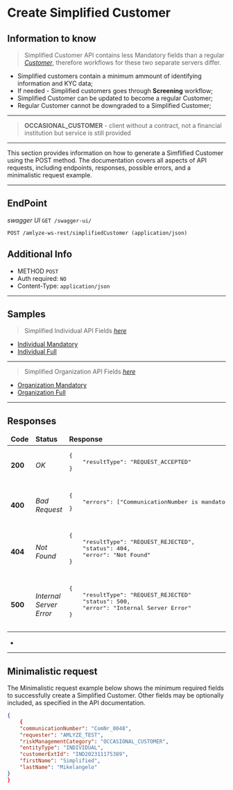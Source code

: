 # Create Simplified Customer


## Information to know

>Simplified Customer API contains less Mandatory fields than a regular [*Customer*](../customer/customer.md),
therefore workflows for these two separate servers differ.

* Simplified customers contain a minimum ammount of identifying information and KYC data;
* If needed - Simplified customers goes through <b>Screening</b> workflow;
* Simplified Customer can be updated to become a regular Customer;
* Regular Customer cannot be downgraded to a Simplified Customer;
  
---
><b>OCCASIONAL_CUSTOMER</b> - client without a contract, not a financial institution but service is still provided 

---
 
 This section provides information on how to generate a Simflified Customer using the POST method. The documentation covers all aspects of API requests, including endpoints, responses, possible errors, and a minimalistic request example.

------------


## EndPoint

*swagger UI* `GET /swagger-ui/`

`POST /amlyze-ws-rest/simplifiedCustomer (application/json)`

  ## Additional Info

* METHOD ` POST ` 
* Auth required: `NO`
* Content-Type: `application/json`
---

## Samples
>Simplified Individual API Fields [*here*](../simplifiedCustomer/INDIVIDUAL/simplified_INDIVIDUAL_Fields.md) 

* [Individual Mandatory](../simplifiedCustomer/INDIVIDUAL/INDIVIDUAL_Samples/simplified_Mandatory.json) 
* [Individual Full](../simplifiedCustomer/INDIVIDUAL/INDIVIDUAL_Samples/simplified_Full.json)


--- 

  >Simplified Organization API Fields [*here*](../simplifiedCustomer/ORGANIZATION/simplified_ORGANIZATION_Fields.md) 

* [Organization Mandatory](../simplifiedCustomer/ORGANIZATION/ORGANIZATION_Samples/simplified_Mandatory.json) 
* [Organization Full](../simplifiedCustomer/ORGANIZATION/ORGANIZATION_Samples/simplified_Full.json)
----------------------

## Responses

<table>
    <thead>
        <tr>
            <td><b>Code</b></td>
            <td><b>Status</b></td>
            <td><b>Response</b></td>
        </tr>
    </thead>
    <tbody>
        <tr>
            <td><b>200</b></td>
            <td><i>OK</i></td>
            <td>
                <pre>
{
    "resultType": "REQUEST_ACCEPTED"
}
                </pre>
            </td>
        </tr>
        <tr>
            <td><b>400</b></td>
            <td><i>Bad Request</i></td>
            <td> 
                <pre>
{
    "errors": ["CommunicationNumber is mandatory"]
}
                </pre>
            </td>
        </tr>
            <tr>
            <td><b>404</b></td>
            <td><i>Not Found</i></td>
            <td> 
                <pre>
{
    "resultType": "REQUEST_REJECTED",
    "status": 404,
    "error": "Not Found"
}
                </pre>
            </td>
        </tr>
        <tr>
            <td><b>500</b></td>
            <td><i>Internal Server Error</i></td>
            <td> 
                <pre>
{
    "resultType": "REQUEST_REJECTED"
    "status": 500,
    "error": "Internal Server Error"
}
                </pre>
            </td>
        </tr>
    </tbody>
</table>


-


------


## Minimalistic request

The Minimalistic request example below shows the minimum required fields to successfully create a Simplified Customer. Other fields may be optionally included, as specified in the API documentation.



```json
{
	{
    "communicationNumber": "ComNr_0048",
    "requester": "AMLYZE_TEST",
    "riskManagementCategory": "OCCASIONAL_CUSTOMER",
    "entityType": "INDIVIDUAL",
    "customerExtId": "IND202311175389",
    "firstName": "Simplified",
    "lastName": "Mikelangelo"
}
}
```



